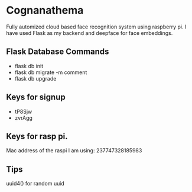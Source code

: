 # Cognanathema

Fully automized cloud based face recognition system using raspberry pi. I have used Flask as my backend and deepface for face embeddings.

## Flask Database Commands

- flask db init
- flask db migrate -m comment
- flask db upgrade

## Keys for signup

- tP8Sjw 
- zvrAgg

## Keys for rasp pi.
Mac address of the raspi I am using: 237747328185983

## Tips
uuid4() for random uuid
